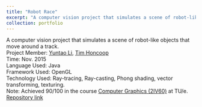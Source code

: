 ```yaml
---
title: "Robot Race"
excerpt: "A computer vision project that simulates a scene of robot-like objects that move around a track.<br/><img src='/images/500x300.png'>"
collection: portfolio
---
```


A computer vision project that simulates a scene of robot-like objects that move around a track.<br />
Project Member: [Yuntao Li](y.li.2@student.tue.nl), [Tim Honcoop](t.honcoop@student.tue.nl)<br />
Time: Nov. 2015<br />
Language Used: Java<br />
Framework Used: OpenGL<br />
Technology Used: Ray-tracing, Ray-casting, Phong shading, vector transforming, texturing.<br />
Note: Achieved 90/100 in the course [Computer Graphics (2IV60)](https://www.win.tue.nl/~vanwijk/2IV60/) at TU/e. <br />
[Repository link](xxx)
